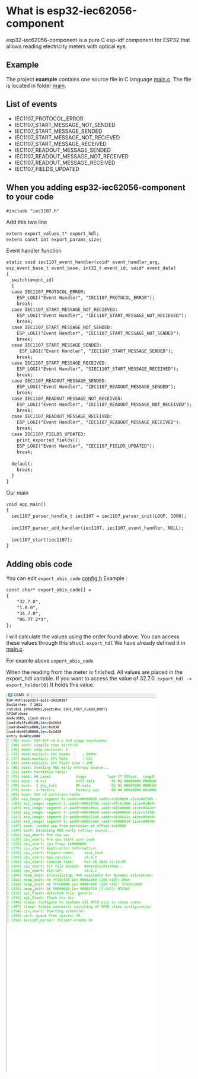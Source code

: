 # What is esp32-iec62056-component

esp32-iec62056-component is a pure C esp-idf component for ESP32 that allows reading electricity meters with optical eye.

## Example

The project **example** contains one source file in C language [main.c](main/main.c). The file is located in folder [main](main).

## List of events
*  IEC1107_PROTOCOL_ERROR
*  IEC1107_START_MESSAGE_NOT_SENDED
*  IEC1107_START_MESSAGE_SENDED
*  IEC1107_START_MESSAGE_NOT_RECIEVED
*  IEC1107_START_MESSAGE_RECEIVED
*  IEC1107_READOUT_MESSAGE_SENDED
*  IEC1107_READOUT_MESSAGE_NOT_RECEIVED
*  IEC1107_READOUT_MESSAGE_RECEIVED
*  IEC1107_FIELDS_UPDATED

## When you adding esp32-iec62056-component to your code 
```
#include "iec1107.h"
```

Add this two line
```
extern export_values_t* export_hdl;
extern const int export_params_size;
```

Event handler function 
```
static void iec1107_event_handler(void* event_handler_arg, esp_event_base_t event_base, int32_t event_id, void* event_data)
{
  switch(event_id)
  {
  case IEC1107_PROTOCOL_ERROR:
    ESP_LOGI("Event Handler", "IEC1107_PROTOCOL_ERROR");
    break;
  case IEC1107_START_MESSAGE_NOT_RECIEVED:
    ESP_LOGI("Event Handler", "IEC1107_START_MESSAGE_NOT_RECIEVED");
    break;
  case IEC1107_START_MESSAGE_NOT_SENDED:
    ESP_LOGI("Event Handler", "IEC1107_START_MESSAGE_NOT_SENDED");
    break;
  case IEC1107_START_MESSAGE_SENDED:
     ESP_LOGI("Event Handler", "IEC1107_START_MESSAGE_SENDED");
    break;
  case IEC1107_START_MESSAGE_RECEIVED:
    ESP_LOGI("Event Handler", "SIEC1107_START_MESSAGE_RECEIVED");
    break;
  case IEC1107_READOUT_MESSAGE_SENDED:
    ESP_LOGI("Event Handler", "IEC1107_READOUT_MESSAGE_SENDED");
    break;
  case IEC1107_READOUT_MESSAGE_NOT_RECEIVED:
    ESP_LOGI("Event Handler", "IEC1107_READOUT_MESSAGE_NOT_RECEIVED");
    break;
  case IEC1107_READOUT_MESSAGE_RECEIVED:
    ESP_LOGI("Event Handler", "IEC1107_READOUT_MESSAGE_RECEIVED");
    break;
  case IEC1107_FIELDS_UPDATED:
    print_exported_fields();
    ESP_LOGI("Event Handler", "IEC1107_FIELDS_UPDATED");
    break;

  default:
    break;
  }
}
```


Our main
```
void app_main()
{
  iec1107_parser_handle_t iec1107 = iec1107_parser_init(LOOP, 1000);

  iec1107_parser_add_handler(iec1107, iec1107_event_handler, NULL);

  iec1107_start(iec1107);
}
```

## Adding obis code

You can edit `export_obis_code` [config.h](components/iec1107/include/config.h)
Example : 
```
const char* export_obis_code[] =
{
    "32.7.0",
    "1.8.0",
    "34.7.0",
    "96.77.2*1",
};
```

I will calculate the values using the order found above. You can access these values through this struct. `export_hdl` We have already defined it in [main.c](main/main.c). 

For examle above `export_obis_code`                                                                 

When the reading from the meter is finished. All values are placed in the export_hdl variable. If you want to access the value of 32.7.0.
`export_hdl -> export_holder[0]` It holds this value.

![](resources/Animation.gif)
